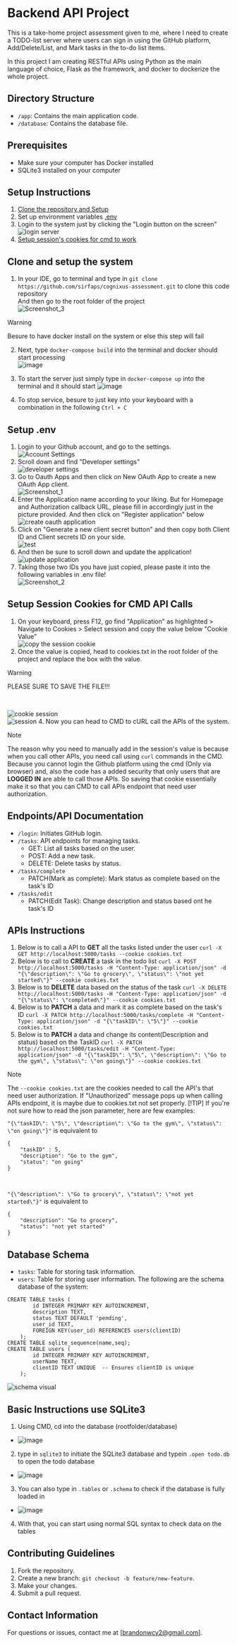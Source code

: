 # Backend API Project

This is a take-home project assessment given to me, where I need to create a TODO-list server where users can sign in using the GitHub platform, Add/Delete/List, and Mark tasks in the to-do list items.

In this project I am creating RESTful APIs using Python as the main language of choice, Flask as the framework, and docker to dockerize the whole project. 

## Directory Structure

- `/app`: Contains the main application code.
- `/database`: Contains the database file.

## Prerequisites
- Make sure your computer has Docker installed
- SQLite3 installed on your computer

## Setup Instructions
1. [Clone the repository and Setup](#clone-and-setup-the-system)
2. Set up environment variables [.env](#setup-env)
3. Login to the system just by clicking the "Login button on the screen"</br>
![login server](https://github.com/sirfaps/cognixus-assessment/assets/82250418/400d323a-faf8-477f-98b6-37e78ebc4a75)
4. [Setup session's cookies for cmd to work](#setup-session-cookies-for-cmd-api-calls)

## Clone and setup the system
1. In your IDE, go to terminal and type in `git clone https://github.com/sirfaps/cognixus-assessment.git` to clone this code repository</br> 
And then go to the root folder of the project </br>
![Screenshot_3](https://github.com/sirfaps/cognixus-assessment/assets/82250418/7f1b7002-252a-40d5-b6ca-abf3a282371c)
>[!WARNING]
> Besure to have docker install on the system or else this step will fail

2. Next, type `docker-compose build` into the terminal and docker should start processing </br>
![image](https://github.com/sirfaps/cognixus-assessment/assets/82250418/0587fe3d-87da-4a3f-b7b8-0e18bda36755)

3. To start the server just simply type in `docker-compose up` into the terminal and it should start
![image](https://github.com/sirfaps/cognixus-assessment/assets/82250418/e3312504-756b-4c30-a1f0-c4ae982cdc4a)

4. To stop service, besure to just key into your keyboard with a combination in the following `Ctrl + C`

## Setup .env

1. Login to your Github account, and go to the settings.</br>
![Account Settings](https://github.com/sirfaps/cognixus-assessment/assets/82250418/53f2c894-b3ca-4154-bad7-5c199ddde4ce)
2. Scroll down and find "Developer settings"</br>
![developer settings](https://github.com/sirfaps/cognixus-assessment/assets/82250418/6e30441d-2dc8-4ea8-8cc3-a131822dbe39)
3. Go to Oauth Apps and then click on New OAuth App to create a new OAuth App client.</br>
![Screenshot_1](https://github.com/sirfaps/cognixus-assessment/assets/82250418/1eec9ba9-399a-4a9e-9694-dab0c93f786b)
4. Enter the Application name according to your liking. But for Homepage and Authorization callback URL, please fill in accordingly just in the picture provided. And then click on "Register application" below</br>
![create oauth application](https://github.com/sirfaps/cognixus-assessment/assets/82250418/ee6c05df-7cce-4cd2-bf33-51d4ee19c13a)
5. Click on "Generate a new client secret button" and then copy both Client ID and Client secrets ID on your side.</br>
![test](https://github.com/sirfaps/cognixus-assessment/assets/82250418/09a95038-79b8-4b06-85e4-282c8990562f)
6. And then be sure to scroll down and update the application!</br>
![update application](https://github.com/sirfaps/cognixus-assessment/assets/82250418/082f8edc-7735-4e5d-baf6-701276290458)
7. Taking those two IDs you have just copied, please paste it into the following variables in .env file!</br>
![Screenshot_2](https://github.com/sirfaps/cognixus-assessment/assets/82250418/09b7d6d0-f345-487e-a617-7cc338503c40)

## Setup Session Cookies for CMD API Calls
1. On your keyboard, press F12, go find "Application" as highlighted > Navigate to Cookies > Select session and copy the value below "Cookie Value"</br>
![copy the session cookie](https://github.com/sirfaps/cognixus-assessment/assets/82250418/8845b55b-9750-472d-8329-51b611363404)
3. Once the value is copied, head to cookies.txt in the root folder of the project and replace the box with the value. 
> [!WARNING]
> PLEASE SURE TO SAVE THE FILE!!!

</br>

![cookie session](https://github.com/sirfaps/cognixus-assessment/assets/82250418/dad3b971-f0f1-4e73-9da7-39ccc64dec51)
</br>
![session](https://github.com/sirfaps/cognixus-assessment/assets/82250418/c59fbe58-c11e-42c5-b507-ceb30bdb4377)
4. Now you can head to CMD to cURL call the APIs of the system.
> [!NOTE]
> The reason why you need to manually add in the session's value is because when you call other APIs, you need call using `curl` commands in the CMD. Because you cannot login the Github platform using the cmd (Only via browser) and, also the code has a added security that only users that are **LOGGED IN** are able to call those APIs. So saving that cookie essentially make it so that you can CMD to call APIs endpoint that need user authorization.

## Endpoints/API Documentation
- `/login`: Initiates GitHub login.
- `/tasks`: API endpoints for managing tasks.
  - GET: List all tasks based on the user.
  - POST: Add a new task.
  - DELETE: Delete tasks by status.
- `/tasks/complete`
  - PATCH(Mark as complete): Mark status as complete based on the task's ID
- `/tasks/edit`
  - PATCH(Edit Task): Change description and status based ont he task's ID

## APIs Instructions
1. Below is to call a API to **GET** all the tasks listed under the user
`curl -X GET http://localhost:5000/tasks --cookie cookies.txt`</br>
2. Below is to call to **CREATE** a task in the todo list
`curl -X POST http://localhost:5000/tasks -H "Content-Type: application/json" -d "{\"description\": \"Go to grocery\", \"status\": \"not yet started\"}" --cookie cookies.txt`</br>
3. Below is to **DELETE** data based on the status of the task
`curl -X DELETE http://localhost:5000/tasks -H "Content-Type: application/json" -d "{\"status\": \"completed\"}" --cookie cookies.txt`</br>
4. Below is to **PATCH** a data and mark it as complete based on the task's ID
`curl -X PATCH http://localhost:5000/tasks/complete -H "Content-Type: application/json" -d "{\"taskID\": \"5\"}" --cookie cookies.txt`</br>
5. Below is to **PATCH** a data and change its content(Description and status) based on the TaskID
`curl -X PATCH http://localhost:5000/tasks/edit -H "Content-Type: application/json" -d "{\"taskID\": \"5\", \"description\": \"Go to the gym\", \"status\": \"on going\"}" --cookie cookies.txt`</br>

> [!NOTE]
> The `--cookie cookies.txt` are the cookies needed to call the API's that need user authorization. If "Unauthorized" message pops up when calling APIs endpoint, it is maybe due to cookies.txt not set properly.
> [!TIP]
> If you're not sure how to read the json parameter, here are few examples:

`"{\"taskID\": \"5\", \"description\": \"Go to the gym\", \"status\": \"on going\"}"`
is equivalent to
```
{
    "taskID" : 5,
    "description": "Go to the gym",
    "status": "on going"
}
```

</br>

`"{\"description\": \"Go to grocery\", \"status\": \"not yet started\"}"`
is equivalent to
```
{
    "description": "Go to grocery",
    "status": "not yet started"
}
```

## Database Schema
- `tasks`: Table for storing task information.
- `users`: Table for storing user information.
The following are the schema database of the system:
```
CREATE TABLE tasks (
        id INTEGER PRIMARY KEY AUTOINCREMENT,
        description TEXT,
        status TEXT DEFAULT 'pending',
        user_id TEXT,
        FOREIGN KEY(user_id) REFERENCES users(clientID)
    );
CREATE TABLE sqlite_sequence(name,seq);
CREATE TABLE users (
        id INTEGER PRIMARY KEY AUTOINCREMENT,
        userName TEXT,
        clientID TEXT UNIQUE  -- Ensures clientID is unique
    );
```
![schema visual](https://github.com/sirfaps/cognixus-assessment/assets/82250418/ce33eb51-9c2c-4d98-a4f7-3cc672107891)

## Basic Instructions use SQLite3
1. Using CMD, cd into the database (rootfolder/database)
- ![image](https://github.com/sirfaps/cognixus-assessment/assets/82250418/5b20a940-d4d6-430c-80ab-b489b47c87b5)
2. type in `sqlite3` to initiate the SQLite3 database and typein `.open todo.db` to open the todo database
- ![image](https://github.com/sirfaps/cognixus-assessment/assets/82250418/251bb9be-d42d-4832-9d1b-6f9c88383e94)
3. You can also type in `.tables` or `.schema` to check if the database is fully loaded in
- ![image](https://github.com/sirfaps/cognixus-assessment/assets/82250418/53bac3bc-3d51-4f6f-8d5b-98894dd92f20)
4. With that, you can start using normal SQL syntax to check data on the tables

## Contributing Guidelines

1. Fork the repository.
2. Create a new branch: `git checkout -b feature/new-feature`.
3. Make your changes.
4. Submit a pull request.

## Contact Information

For questions or issues, contact me at [brandonwcy2@gmail.com].
